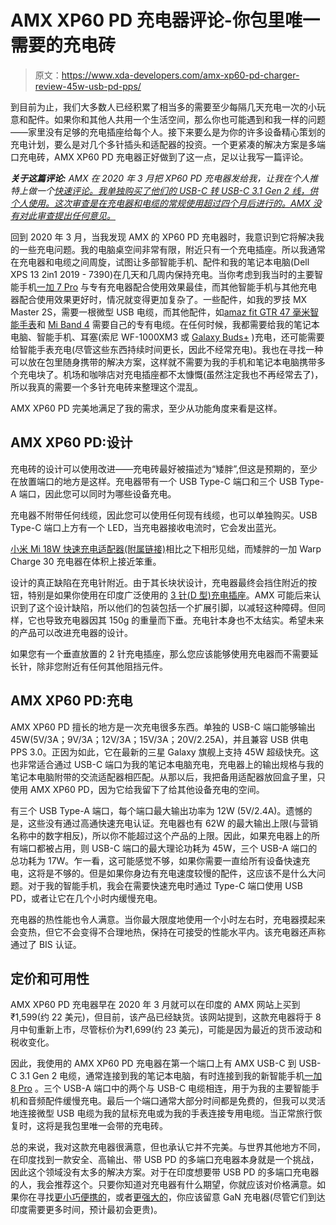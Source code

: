 # AMX XP60 PD 充电器评论-你包里唯一需要的充电砖

> 原文：<https://www.xda-developers.com/amx-xp60-pd-charger-review-45w-usb-pd-pps/>

到目前为止，我们大多数人已经积累了相当多的需要至少每隔几天充电一次的小玩意和配件。如果你和其他人共用一个生活空间，那么你也可能遇到和我一样的问题——家里没有足够的充电插座给每个人。接下来要么是为你的许多设备精心策划的充电计划，要么是对几个多针插头和适配器的投资。一个更紧凑的解决方案是多端口充电砖，AMX XP60 PD 充电器正好做到了这一点，足以让我写一篇评论。

***关于这篇评论:** AMX 在 2020 年 3 月把 XP60 PD 充电器发给我，让我在个人推特上做一个[快速评论。我单独购买了他们的 USB-C 转 USB-C 3.1 Gen 2 线，供个人使用。这次审查是在充电器和电缆的常规使用超过四个月后进行的。AMX 没有对此审查提出任何意见。](https://twitter.com/aamirxda/status/1240851123319300097)*

回到 2020 年 3 月，当我发现 AMX 的 XP60 PD 充电器时，我意识到它将解决我的一些充电问题。我的电脑桌空间非常有限，附近只有一个充电插座。所以我通常在充电器和电缆之间周旋，试图让多部智能手机、配件和我的笔记本电脑(Dell XPS 13 2in1 2019 - 7390)在几天和几周内保持充电。当你考虑到我当时的主要智能手机[一加 7 Pro](https://forum.xda-developers.com/oneplus-7-pro) 与专有充电器配合使用效果最佳，而其他智能手机与其他充电器配合使用效果更好时，情况就变得更加复杂了。一些配件，如我的罗技 MX Master 2S，需要一根微型 USB 电缆，而其他配件，如[amaz fit GTR 47 毫米智能手表](https://www.xda-developers.com/huami-amazfit-gtr-review-affordable-smart-watch/)和 [Mi Band 4](https://www.xda-developers.com/xiaomi-mi-band-4-review-smart-fitness-tracker/) 需要自己的专有电缆。在任何时候，我都需要给我的笔记本电脑、智能手机、耳塞(索尼 WF-1000XM3 或 [Galaxy Buds+](https://www.xda-developers.com/samsung-galaxy-buds-plus-review/) )充电，还可能需要给智能手表充电(尽管这些东西持续时间更长，因此不经常充电)。我也在寻找一种可以放在包里随身携带的解决方案，这样就不需要为我的手机和笔记本电脑携带多个充电块了。机场和咖啡店对充电插座都不太慷慨(虽然注定我也不再经常去了)，所以我真的需要一个多针充电砖来整理这个混乱。

AMX XP60 PD 完美地满足了我的需求，至少从功能角度来看是这样。

## AMX XP60 PD:设计

充电砖的设计可以使用改进——充电砖最好被描述为“矮胖”,但这是预期的，至少在放置端口的地方是这样。充电器带有一个 USB Type-C 端口和三个 USB Type-A 端口，因此您可以同时为哪些设备充电。

充电器不附带任何线缆，因此您可以使用任何现有线缆，也可以单独购买。USB Type-C 端口上方有一个 LED，当充电器接收电流时，它会发出蓝光。

[小米 Mi 18W 快速充电适配器(附属链接)](https://www.amazon.in/Mi-%E0%A4%87%E0%A4%82%E0%A4%A1%E0%A4%BF%E0%A4%AF%E0%A4%BE-%E0%A4%B8%E0%A5%8D%E0%A4%9F%E0%A5%88%E0%A4%82%E0%A4%A1%E0%A4%B0%E0%A5%8D%E0%A4%A1-%E0%A4%8F%E0%A4%A1%E0%A5%89%E0%A4%AA%E0%A5%8D%E0%A4%9F%E0%A4%B0-9V/dp/B079YXLHLK/?tag=xdaportalin-21)相比之下相形见绌，而矮胖的一加 Warp Charge 30 充电器在体积上接近笨重。

设计的真正缺陷在充电针附近。由于其长块状设计，充电器最终会挡住附近的按钮，特别是如果你使用在印度广泛使用的 [3 针(D 型)充电插座](https://www.indiaquickfacts.com/content/india-electricity-electrical-plugs-converters-electric-sockets-electric-adapters)。AMX 可能后来认识到了这个设计缺陷，所以他们的包装包括一个扩展引脚，以减轻这种障碍。但同样，它也导致充电器因其 150g 的重量而下垂。充电针本身也不太结实。希望未来的产品可以改进充电器的设计。

如果您有一个垂直放置的 2 针充电插座，那么您应该能够使用充电器而不需要延长针，除非您附近有任何其他阻挡元件。

## AMX XP60 PD:充电

AMX XP60 PD 擅长的地方是一次充电很多东西。单独的 USB-C 端口能够输出 45W(5V/3A；9V/3A；12V/3A；15V/3A；20V/2.25A)，并且兼容 USB 供电 PPS 3.0。正因为如此，它在最新的三星 Galaxy 旗舰上支持 45W 超级快充。这也非常适合通过 USB-C 端口为我的笔记本电脑充电，充电器上的输出规格与我的笔记本电脑附带的交流适配器相匹配。从那以后，我把备用适配器放回盒子里，只使用 AMX XP60 PD，因为它给我留下了给其他设备充电的空间。

有三个 USB Type-A 端口，每个端口最大输出功率为 12W (5V/2.4A)。遗憾的是，这些没有通过高通快速充电认证。充电器也有 62W 的最大输出上限(与营销名称中的数字相反)，所以你不能超过这个产品的上限。因此，如果充电器上的所有端口都被占用，则 USB-C 端口的最大理论功耗为 45W，三个 USB-A 端口的总功耗为 17W。乍一看，这可能感觉不够，如果你需要一直给所有设备快速充电，这将是不够的。但是如果你身边有充电速度较慢的配件，这应该不是什么大问题。对于我的智能手机，我会在需要快速充电时通过 Type-C 端口使用 USB PD，或者让它在几个小时内缓慢充电。

充电器的热性能也令人满意。当你最大限度地使用一个小时左右时，充电器摸起来会变热，但它不会变得不合理地热，保持在可接受的性能水平内。该充电器还声称通过了 BIS 认证。

## 定价和可用性

AMX XP60 PD 充电器早在 2020 年 3 月就可以在印度的 AMX 网站上买到₹1,599(约 22 美元)，但目前，该产品已经缺货。该网站提到，这款充电器将于 8 月中旬重新上市，尽管标价为₹1,699(约 23 美元)，可能是因为最近的货币波动和税收变化。

因此，我使用的 AMX XP60 PD 充电器在第一个端口上有 AMX USB-C 到 USB-C 3.1 Gen 2 电缆，通常连接到我的笔记本电脑，有时连接到我的新智能手机[一加 8 Pro](https://www.xda-developers.com/oneplus-8-pro-review-never-settle-on-hardware/) 。三个 USB-A 端口中的两个与 USB-C 电缆相连，用于为我的主要智能手机和音频配件缓慢充电。最后一个端口通常大部分时间都是免费的，但我可以灵活地连接微型 USB 电缆为我的鼠标充电或为我的手表连接专用电缆。当正常旅行恢复时，这将是我包里唯一会带的充电砖。

总的来说，我对这款充电器很满意，但也承认它并不完美。与世界其他地方不同，在印度找到一款安全、高输出、带 USB PD 的多端口充电器本身就是一个挑战，因此这个领域没有太多的解决方案。对于在印度想要带 USB PD 的多端口充电器的人，我会推荐这个。只要你知道对充电器有什么期望，你就应该对价格满意。如果你在寻找[更小巧便携的](https://www.xda-developers.com/oppo-125w-flash-charge-wired-65w-wireless-airvooc-fast-charging-technology/)，或者[更强大的](https://www.xda-developers.com/aukey-omnia-series-chargers-100w-dual-port-usb-pd-ces-2020/)，你应该留意 GaN 充电器(尽管它们到达印度需要更多时间，预计最初会更贵)。